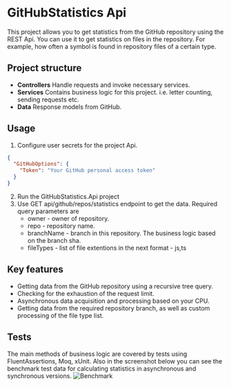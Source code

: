 # GitHubStatistics Api
This project allows you to get statistics from the GitHub repository using the REST Api. You can use it to get statistics on files in the repository. For example, how often a symbol is found in repository files of a certain type.
## Project structure
- **Controllers**
  Handle requests and invoke necessary services.
- **Services**
  Contains business logic for this project. i.e. letter counting, sending requests etc.
- **Data**
  Response models from GitHub.
  
## Usage
1. Configure user secrets for the project Api.
```json
{
  "GitHubOptions": {
    "Token": "Your GitHub personal access token"
  }
}
```

2. Run the GitHubStatistics.Api project
3. Use GET api/github/repos/statistics endpoint to get the data. Required query parameters are
   - owner - owner of repository.
   - repo - repository name.
   - branchName - branch in this repository. The business logic based on the branch sha.
   - fileTypes - list of file extentions in the next format - js,ts
  
## Key features
- Getting data from the GitHub repository using a recursive tree query.
- Checking for the exhaustion of the request limit.
- Asynchronous data acquisition and processing based on your CPU.
- Getting data from the required repository branch, as well as custom processing of the file type list.

## Tests
The main methods of business logic are covered by tests using FluentAssertions, Moq, xUnit. Also in the screenshot below you can see the benchmark test data for calculating statistics in asynchronous and synchronous versions.
   ![Benchmark](https://github.com/user-attachments/assets/6d11789f-010e-4bf1-baaa-0d4cd806fb37)
